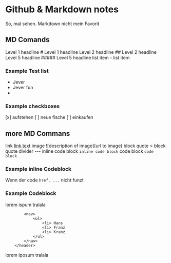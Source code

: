 # Github & Markdown notes

So, mal sehen. Markdown nicht mein Favorit

## MD Comands

Level 1 headline # Level 1 headline
Level 2 headline ## Level 2 headline
Level 5 headline ##### Level 5 headline
list item - list item

### Example Test list

- Jever
- Jever fun
-

### Example checkboxes

[x] aufstehen
[ ] neue fische
[ ] einkaufen

## more MD Commans

link [link text](https://www.example.com)
image ![description of image](url to image)
block quote > block quote
divider ---
inline code block `inline code block`
code block `code block`

### Example inline Codeblock

Wenn der code `href. ...` nicht funzt

### Example Codeblock

lorem ispum tralala

```<header>
        <nav>
            <ul>
                <li> Hans
                <li> Franz
                <li> Kranz
            </ul>
        </nav>
    </header>
```

lorem iposum tralala
